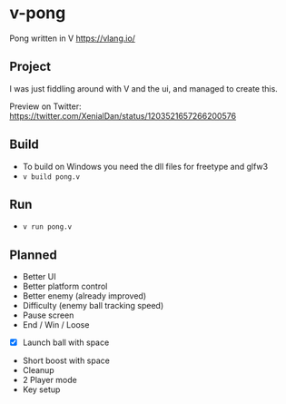 # v-pong
Pong written in V https://vlang.io/
## Project
I was just fiddling around with V and the ui, and managed to create this.

Preview on Twitter: https://twitter.com/XenialDan/status/1203521657266200576
## Build
- To build on Windows you need the dll files for freetype and glfw3
- `v build pong.v`
## Run
- `v run pong.v`
## Planned
- Better UI
- Better platform control
- Better enemy (already improved)
- Difficulty (enemy ball tracking speed)
- Pause screen
- End / Win / Loose
- [x] Launch ball with space
- Short boost with space
- Cleanup
- 2 Player mode
- Key setup